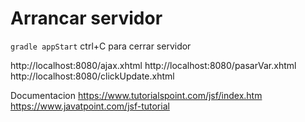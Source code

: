 
# Arrancar servidor 
`` gradle appStart ``
ctrl+C para cerrar servidor


http://localhost:8080/ajax.xhtml
http://localhost:8080/pasarVar.xhtml
http://localhost:8080/clickUpdate.xhtml



Documentacion
https://www.tutorialspoint.com/jsf/index.htm
https://www.javatpoint.com/jsf-tutorial

